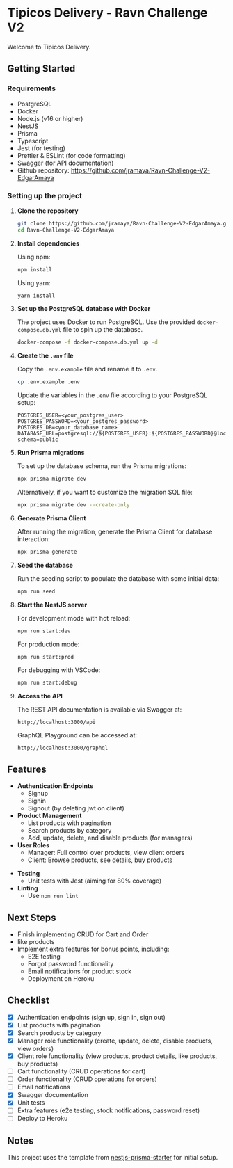 # Tipicos Delivery - Ravn Challenge V2

Welcome to Tipicos Delivery.

## Getting Started

### Requirements
- PostgreSQL
- Docker
- Node.js (v16 or higher)
- NestJS
- Prisma
- Typescript
- Jest (for testing)
- Prettier & ESLint (for code formatting)
- Swagger (for API documentation)
- Github repository: https://github.com/jramaya/Ravn-Challenge-V2-EdgarAmaya

### Setting up the project

1. **Clone the repository**

   ```bash
   git clone https://github.com/jramaya/Ravn-Challenge-V2-EdgarAmaya.git
   cd Ravn-Challenge-V2-EdgarAmaya
   ```

2. **Install dependencies**

   Using npm:

   ```bash
   npm install
   ```

   Using yarn:

   ```bash
   yarn install
   ```

3. **Set up the PostgreSQL database with Docker**

   The project uses Docker to run PostgreSQL. Use the provided `docker-compose.db.yml` file to spin up the database.

   ```bash
   docker-compose -f docker-compose.db.yml up -d
   ```

4. **Create the `.env` file**

   Copy the `.env.example` file and rename it to `.env`.

   ```bash
   cp .env.example .env
   ```

   Update the variables in the `.env` file according to your PostgreSQL setup:

   ```env
   POSTGRES_USER=<your_postgres_user>
   POSTGRES_PASSWORD=<your_postgres_password>
   POSTGRES_DB=<your_database_name>
   DATABASE_URL=postgresql://${POSTGRES_USER}:${POSTGRES_PASSWORD}@localhost:5432/${POSTGRES_DB}?schema=public
   ```

5. **Run Prisma migrations**

   To set up the database schema, run the Prisma migrations:

   ```bash
   npx prisma migrate dev
   ```

   Alternatively, if you want to customize the migration SQL file:

   ```bash
   npx prisma migrate dev --create-only
   ```

6. **Generate Prisma Client**

   After running the migration, generate the Prisma Client for database interaction:

   ```bash
   npx prisma generate
   ```

7. **Seed the database**

   Run the seeding script to populate the database with some initial data:

   ```bash
   npm run seed
   ```

8. **Start the NestJS server**

   For development mode with hot reload:

   ```bash
   npm run start:dev
   ```

   For production mode:

   ```bash
   npm run start:prod
   ```

   For debugging with VSCode:

   ```bash
   npm run start:debug
   ```

9. **Access the API**

   The REST API documentation is available via Swagger at:

   ```
   http://localhost:3000/api
   ```

   GraphQL Playground can be accessed at:

   ```
   http://localhost:3000/graphql
   ```

## Features

- **Authentication Endpoints**
  - Signup
  - Signin
  - Signout (by deleting jwt on client)
- **Product Management**
  - List products with pagination
  - Search products by category
  - Add, update, delete, and disable products (for managers)
- **User Roles**
  - Manager: Full control over products, view client orders
  - Client: Browse products, see details, buy products
<!-- - **Shopping Cart**
  - Add and remove products from the cart
  - Proceed to checkout
- **Orders**
  - Clients can view their orders
  - Managers can see all client orders
- **Email Notifications**
  - Email is sent when stock is low or when password is changed
  -->
- **Testing**
  - Unit tests with Jest (aiming for 80% coverage)
- **Linting**
  - Use `npm run lint`

## Next Steps

- Finish implementing CRUD for Cart and Order
- like products
- Implement extra features for bonus points, including:
  - E2E testing
  - Forgot password functionality
  - Email notifications for product stock
  - Deployment on Heroku

## Checklist

- [x] Authentication endpoints (sign up, sign in, sign out)
- [x] List products with pagination
- [x] Search products by category
- [x] Manager role functionality (create, update, delete, disable products, view orders)
- [x] Client role functionality (view products, product details, like products, buy products)
- [ ] Cart functionality (CRUD operations for cart)
- [ ] Order functionality (CRUD operations for orders)
- [ ] Email notifications
- [x] Swagger documentation
- [x] Unit tests
- [ ] Extra features (e2e testing, stock notifications, password reset)
- [ ] Deploy to Heroku

## Notes

This project uses the template from [nestjs-prisma-starter](https://github.com/notiz-dev/nestjs-prisma-starter) for initial setup.
